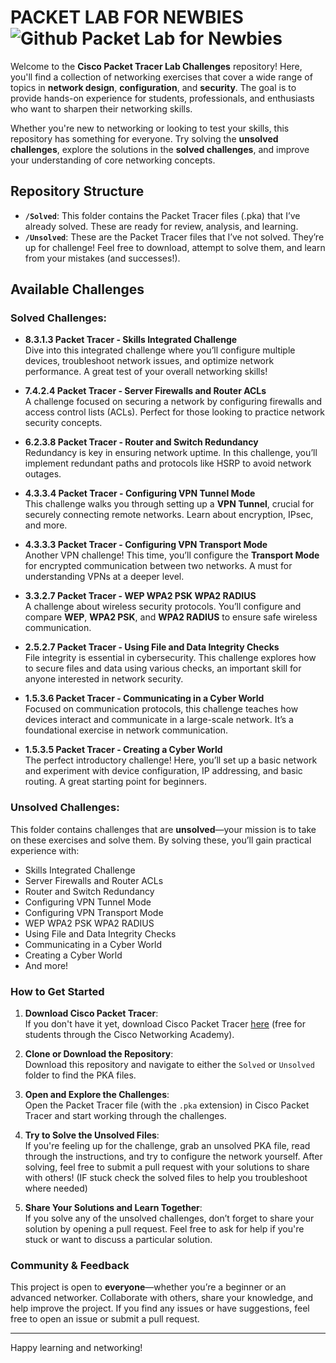 # PACKET LAB FOR NEWBIES![Github Packet Lab for Newbies](https://github.com/user-attachments/assets/4d978af2-d90b-4991-9f05-558980673fad)


Welcome to the **Cisco Packet Tracer Lab Challenges** repository! Here, you'll find a collection of networking exercises that cover a wide range of topics in **network design**, **configuration**, and **security**. The goal is to provide hands-on experience for students, professionals, and enthusiasts who want to sharpen their networking skills.

Whether you're new to networking or looking to test your skills, this repository has something for everyone. Try solving the **unsolved challenges**, explore the solutions in the **solved challenges**, and improve your understanding of core networking concepts.

## Repository Structure

- **`/Solved`**: This folder contains the Packet Tracer files (.pka) that I’ve already solved. These are ready for review, analysis, and learning.
- **`/Unsolved`**: These are the Packet Tracer files that I’ve not solved. They’re up for challenge! Feel free to download, attempt to solve them, and learn from your mistakes (and successes!).

## Available Challenges

### Solved Challenges:

- **8.3.1.3 Packet Tracer - Skills Integrated Challenge**  
  Dive into this integrated challenge where you’ll configure multiple devices, troubleshoot network issues, and optimize network performance. A great test of your overall networking skills!

- **7.4.2.4 Packet Tracer - Server Firewalls and Router ACLs**  
  A challenge focused on securing a network by configuring firewalls and access control lists (ACLs). Perfect for those looking to practice network security concepts.

- **6.2.3.8 Packet Tracer - Router and Switch Redundancy**  
  Redundancy is key in ensuring network uptime. In this challenge, you’ll implement redundant paths and protocols like HSRP to avoid network outages. 

- **4.3.3.4 Packet Tracer - Configuring VPN Tunnel Mode**  
  This challenge walks you through setting up a **VPN Tunnel**, crucial for securely connecting remote networks. Learn about encryption, IPsec, and more.

- **4.3.3.3 Packet Tracer - Configuring VPN Transport Mode**  
  Another VPN challenge! This time, you’ll configure the **Transport Mode** for encrypted communication between two networks. A must for understanding VPNs at a deeper level.

- **3.3.2.7 Packet Tracer - WEP WPA2 PSK WPA2 RADIUS**  
  A challenge about wireless security protocols. You’ll configure and compare **WEP**, **WPA2 PSK**, and **WPA2 RADIUS** to ensure safe wireless communication.

- **2.5.2.7 Packet Tracer - Using File and Data Integrity Checks**  
  File integrity is essential in cybersecurity. This challenge explores how to secure files and data using various checks, an important skill for anyone interested in network security.

- **1.5.3.6 Packet Tracer - Communicating in a Cyber World**  
  Focused on communication protocols, this challenge teaches how devices interact and communicate in a large-scale network. It’s a foundational exercise in network communication.

- **1.5.3.5 Packet Tracer - Creating a Cyber World**  
  The perfect introductory challenge! Here, you’ll set up a basic network and experiment with device configuration, IP addressing, and basic routing. A great starting point for beginners.

### Unsolved Challenges:

This folder contains challenges that are **unsolved**—your mission is to take on these exercises and solve them. By solving these, you’ll gain practical experience with:

- Skills Integrated Challenge
- Server Firewalls and Router ACLs
- Router and Switch Redundancy
- Configuring VPN Tunnel Mode
- Configuring VPN Transport Mode
- WEP WPA2 PSK WPA2 RADIUS
- Using File and Data Integrity Checks
- Communicating in a Cyber World
- Creating a Cyber World
- And more!

### How to Get Started

1. **Download Cisco Packet Tracer**:  
   If you don't have it yet, download Cisco Packet Tracer [here](https://www.netacad.com/courses/packet-tracer) (free for students through the Cisco Networking Academy).

2. **Clone or Download the Repository**:  
   Download this repository and navigate to either the `Solved` or `Unsolved` folder to find the PKA files.

3. **Open and Explore the Challenges**:  
   Open the Packet Tracer file (with the `.pka` extension) in Cisco Packet Tracer and start working through the challenges.

4. **Try to Solve the Unsolved Files**:  
   If you're feeling up for the challenge, grab an unsolved PKA file, read through the instructions, and try to configure the network yourself. After solving, feel free to submit a pull request with your solutions to share with others! (IF stuck check the solved files to help you troubleshoot where needed)

5. **Share Your Solutions and Learn Together**:  
   If you solve any of the unsolved challenges, don’t forget to share your solution by opening a pull request. Feel free to ask for help if you're stuck or want to discuss a particular solution.

### Community & Feedback

This project is open to **everyone**—whether you’re a beginner or an advanced networker. Collaborate with others, share your knowledge, and help improve the project. If you find any issues or have suggestions, feel free to open an issue or submit a pull request.

---

Happy learning and networking!

